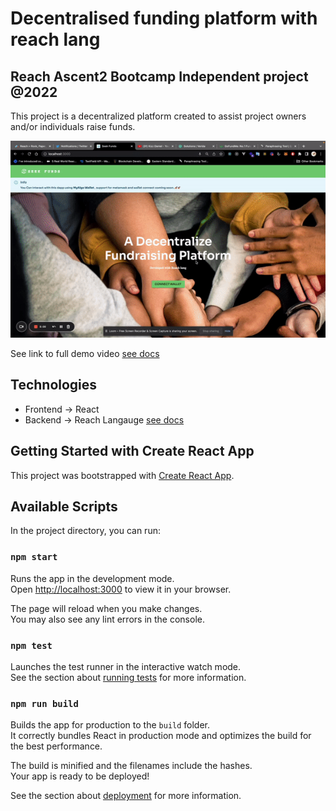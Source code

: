 
# Decentralised funding platform with reach lang

## Reach Ascent2 Bootcamp Independent project @2022

This project is a decentralized platform created to assist project owners and/or individuals raise funds.

![Seek Funds Demo](demo/fp-demo.gif)

See link to full demo video [see docs](https://docs.reach.sh/)

## Technologies

- Frontend -> React
- Backend  -> Reach Langauge [see docs](https://docs.reach.sh/)

## Getting Started with Create React App

This project was bootstrapped with [Create React App](https://github.com/facebook/create-react-app).

## Available Scripts

In the project directory, you can run:

### `npm start`

Runs the app in the development mode.\
Open [http://localhost:3000](http://localhost:3000) to view it in your browser.

The page will reload when you make changes.\
You may also see any lint errors in the console.

### `npm test`

Launches the test runner in the interactive watch mode.\
See the section about [running tests](https://facebook.github.io/create-react-app/docs/running-tests) for more information.

### `npm run build`

Builds the app for production to the `build` folder.\
It correctly bundles React in production mode and optimizes the build for the best performance.

The build is minified and the filenames include the hashes.\
Your app is ready to be deployed!

See the section about [deployment](https://facebook.github.io/create-react-app/docs/deployment) for more information.

